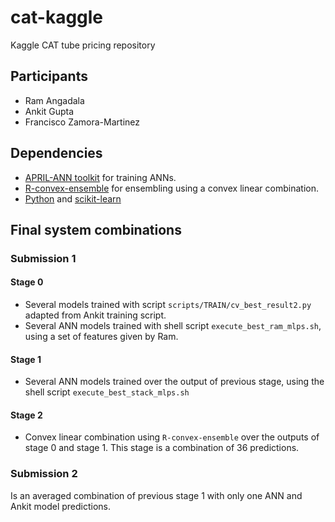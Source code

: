 # cat-kaggle

Kaggle CAT tube pricing repository

## Participants

- Ram Angadala
- Ankit Gupta
- Francisco Zamora-Martinez

## Dependencies

- [APRIL-ANN toolkit](https://github.com/pakozm/april-ann) for training ANNs.
- [R-convex-ensemble](https://github.com/pakozm/R-convex-ensemble) for
  ensembling using a convex linear combination.
- [Python](https://www.python.org/) and [scikit-learn](http://scikit-learn.org/)

## Final system combinations

### Submission 1

#### Stage 0

- Several models trained with script `scripts/TRAIN/cv_best_result2.py` adapted
  from Ankit training script.
- Several ANN models trained with shell script `execute_best_ram_mlps.sh`, using
  a set of features given by Ram.

#### Stage 1

- Several ANN models trained over the output of previous stage, using the
  shell script `execute_best_stack_mlps.sh`

#### Stage 2

- Convex linear combination using `R-convex-ensemble` over the outputs of
  stage 0 and stage 1. This stage is a combination of 36 predictions.

### Submission 2

Is an averaged combination of previous stage 1 with only one ANN and Ankit
model predictions.

